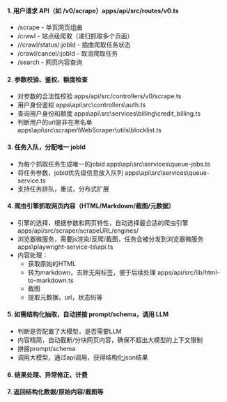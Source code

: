 #### 1. 用户请求 API（如 /v0/scrape）apps/api/src/routes/v0.ts

- /scrape - 单页网页组曲
- /crawl  - 站点级爬取（递归抓取多个页面）
- //crawl/status/:jobId - 插曲爬取任务状态
- /crawl/cancel/:jobId - 取消爬取任务
- /search - 网页内容查询

#### 2. 参数校验、鉴权、额度检查

- 对参数的合法性校验  apps/api/src/controllers/v0/scrape.ts
- 用户身份鉴权  apps\api\src\controllers\auth.ts
- 查询用户身份和额度 apps\api\src\services\billing\credit_billing.ts
- 判断用户的url是非在黑名单 apps\api\src\scraper\WebScraper\utils\blocklist.ts

#### 3. 任务入队，分配唯一 jobId

- 为每个抓取任务生成唯一的jobid apps\api\src\services\queue-jobs.ts
- 将任务参数，jobid优先级信息放入队列 apps\api\src\services\queue-service.ts
- 支持任务排队，重试，分布式扩展

#### 4. 爬虫引擎抓取网页内容（HTML/Markdown/截图/元数据）

- 引擎的选择，根据参数和网页特性，自动选择最合适的爬虫引擎 apps/api/src/scraper/scrapeURL/engines/
- 浏览器微服务，需要js渲染/反爬/截图，任务会被分发到浏览器微服务  apps\playwright-service-ts\api.ts
- 内容处理：
  - 获取原始的HTML 
  - 转为markdown，去除无用标签，便于后续处理 apps/api/src/lib/html-to-markdown.ts
  - 截图
  - 提取元数据，url，状态码等

#### 5. 如需结构化抽取，自动拼接 prompt/schema，调用 LLM

- 判断是否配置了大模型，是否需要LLM
- 内容精简，自动截断/分块网页内容，确保不超出大模型的上下文限制
- 拼接prompt/schema
- 调用大模型，通过api调用，获得结构化json结果

#### 6. 结果处理、异常修正、计费

#### 7. 返回结构化数据/原始内容/截图等

